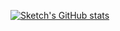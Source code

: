 [![Sketch's GitHub stats](https://github-readme-stats.vercel.app/api/wakatime?username=SketchMaster2001&theme=radical&show_icons=true)](https://github.com/anuraghazra/github-readme-stats)
